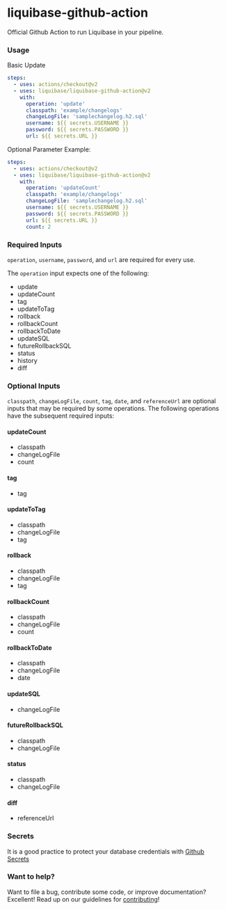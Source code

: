 # liquibase-github-action

Official Github Action to run Liquibase in your pipeline.

### Usage

Basic Update

```yaml
steps:
  - uses: actions/checkout@v2
  - uses: liquibase/liquibase-github-action@v2
    with:
      operation: 'update'
      classpath: 'example/changelogs'
      changeLogFile: 'samplechangelog.h2.sql'
      username: ${{ secrets.USERNAME }}
      password: ${{ secrets.PASSWORD }}
      url: ${{ secrets.URL }}
```

Optional Parameter Example:

```yaml
steps:
  - uses: actions/checkout@v2
  - uses: liquibase/liquibase-github-action@v2
    with:
      operation: 'updateCount'
      classpath: 'example/changelogs'
      changeLogFile: 'samplechangelog.h2.sql'
      username: ${{ secrets.USERNAME }}
      password: ${{ secrets.PASSWORD }}
      url: ${{ secrets.URL }}
      count: 2
```

### Required Inputs

`operation`, `username`, `password`, and `url` are required for every use.

The `operation` input expects one of the following:

- update
- updateCount
- tag
- updateToTag
- rollback
- rollbackCount
- rollbackToDate
- updateSQL
- futureRollbackSQL
- status
- history
- diff

### Optional Inputs

`classpath`, `changeLogFile`, `count`, `tag`, `date`, and `referenceUrl` are optional inputs that may be required by some operations. The following operations have the subsequent required inputs:

#### updateCount

- classpath
- changeLogFile
- count

#### tag

- tag

#### updateToTag

- classpath
- changeLogFile
- tag

#### rollback

- classpath
- changeLogFile
- tag

#### rollbackCount

- classpath
- changeLogFile
- count

#### rollbackToDate

- classpath
- changeLogFile
- date

#### updateSQL

- changeLogFile

#### futureRollbackSQL

- classpath
- changeLogFile

#### status

- classpath
- changeLogFile

#### diff

- referenceUrl

### Secrets

It is a good practice to protect your database credentials with [Github Secrets](https://docs.github.com/en/free-pro-team@latest/actions/reference/encrypted-secrets)

### Want to help?

Want to file a bug, contribute some code, or improve documentation? Excellent! Read up on our
guidelines for [contributing](https://www.liquibase.org/community/index.html)!

